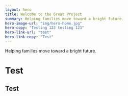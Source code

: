 ```yaml
---
layout: hero
title: Welcome to the Great Project
summary: Helping families move toward a bright future.
hero-image-url: "img/hero-home.jpg"
hero-copy: "Testing 123 testing 123"
hero-link-url: "test"
hero-link-copy: "Test"
---
```


Helping families move toward a bright future.

# Test 

## Test